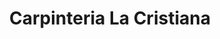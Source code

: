 ---
title: "Carpinteria La Cristiana"
url: /el-progreso/carpinteria-la-cristiana/
shop: Bestattungen
---